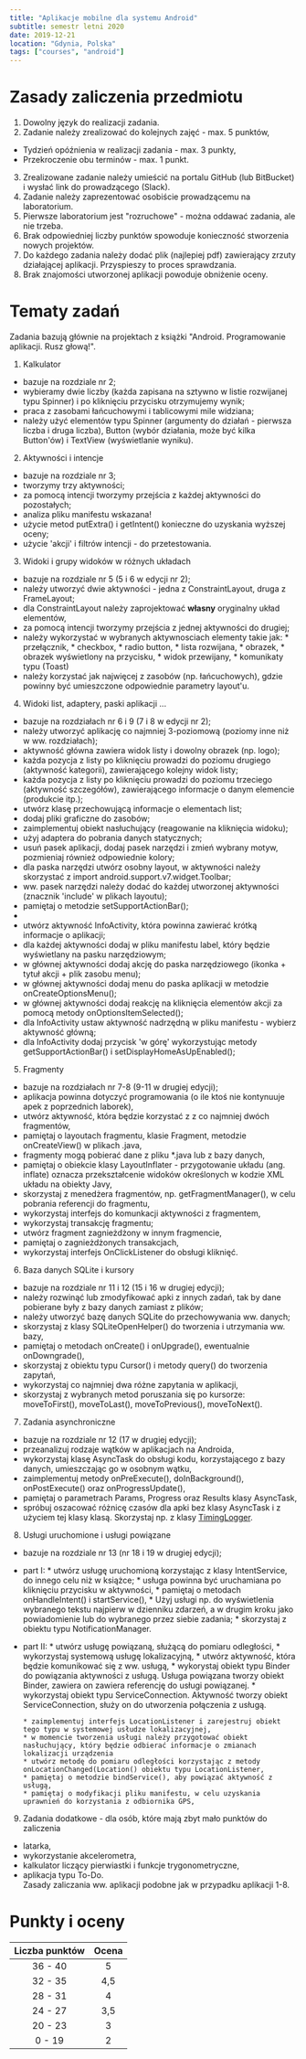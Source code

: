 ```yaml
---
title: "Aplikacje mobilne dla systemu Android"
subtitle: semestr letni 2020
date: 2019-12-21
location: "Gdynia, Polska"
tags: ["courses", "android"]
---
```


Zasady zaliczenia przedmiotu
======

1. Dowolny język do realizacji zadania.
2. Zadanie należy zrealizować do kolejnych zajęć - max. 5 punktów,
  * Tydzień opóźnienia w realizacji zadania - max. 3 punkty,
  * Przekroczenie obu terminów - max. 1 punkt.
3. Zrealizowane zadanie należy umieścić na portalu GitHub (lub BitBucket) i wysłać link do prowadzącego (Slack).
4. Zadanie należy zaprezentować osobiście prowadzącemu na laboratorium. 
5. Pierwsze laboratorium jest "rozruchowe" - można oddawać zadania, ale nie trzeba.
6. Brak odpowiedniej liczby punktów spowoduje konieczność stworzenia nowych projektów.
7. Do każdego zadania należy dodać plik (najlepiej pdf) zawierający zrzuty działającej aplikacji.
Przyspieszy to proces sprawdzania. 
8. Brak znajomości utworzonej aplikacji powoduje obniżenie oceny.

Tematy zadań
======
Zadania bazują głównie na projektach z książki "Android. Programowanie aplikacji. Rusz głową!".
1. Kalkulator 
  * bazuje na rozdziale nr 2;
  * wybieramy dwie liczby (każda zapisana na sztywno w listie rozwijanej typu Spinner) i po kliknięciu przycisku otrzymujemy wynik;
  * praca z zasobami łańcuchowymi i tablicowymi mile widziana;
  * należy użyć elementów typu Spinner (argumenty do działań - pierwsza liczba i druga liczba), Button (wybór działania, może być kilka Button'ów) i TextView (wyświetlanie wyniku).


2. Aktywności i intencje
  * bazuje na rozdziale nr 3;
  * tworzymy trzy aktywności;
  * za pomocą intencji tworzymy przejścia z każdej aktywności do pozostałych;
  * analiza pliku manifestu wskazana!
  * użycie metod putExtra() i getIntent() konieczne do uzyskania wyższej oceny;
  * użycie 'akcji' i filtrów intencji - do przetestowania.


3. Widoki i grupy widoków w różnych układach 
  * bazuje na rozdziale nr 5 (5 i 6 w edycji nr 2);
  * należy utworzyć dwie aktywności - jedna z ConstraintLayout, druga z FrameLayout;
  * dla ConstraintLayout należy zaprojektować <b> własny</b> oryginalny układ elementów,
  * za pomocą intencji tworzymy przejścia z jednej aktywności do drugiej;
  * należy wykorzystać w wybranych aktywnosciach elementy takie jak:
        * przełącznik,
        * checkbox,
        * radio button,
        * lista rozwijana,
        * obrazek,
        * obrazek wyświetlony na przycisku,
        * widok przewijany,
        * komunikaty typu (Toast)
  * należy korzystać jak najwięcej z zasobów (np. łańcuchowych), gdzie powinny być umieszczone odpowiednie parametry layout'u.

4. Widoki list, adaptery, paski aplikacji ...
  * bazuje na rozdziałach nr 6 i 9 (7 i 8 w edycji nr 2);
  * należy utworzyć aplikację co najmniej 3-poziomową (poziomy inne niż w ww. rozdziałach);
  * aktywność główna zawiera widok listy i dowolny obrazek (np. logo);
  * każda pozycja z listy po kliknięciu prowadzi do poziomu drugiego (aktywność kategorii), zawierającego kolejny widok listy;
  * każda pozycja z listy po kliknięciu prowadzi do poziomu trzeciego (aktywność szczegółów), zawierającego informacje o danym elemencie (produkcie itp.);
  * utwórz klasę przechowującą informacje o elementach list;
  * dodaj pliki graficzne do zasobów;
  * zaimplementuj obiekt nasłuchujący (reagowanie na kliknięcia widoku);
  * użyj adaptera do pobrania danych statycznych;
  * usuń pasek aplikacji, dodaj pasek narzędzi i zmień wybrany motyw, pozmieniaj również odpowiednie kolory;
  * dla paska narzędzi utwórz osobny layout, w aktywności należy skorzystać z import android.support.v7.widget.Toolbar;
  * ww. pasek narzędzi należy dodać do każdej utworzonej aktywności (znacznik 'include' w plikach layoutu);
  * pamiętaj o metodzie setSupportActionBar();
  *
  * utwórz aktywność InfoActivity, która powinna zawierać krótką informacje o aplikacji;
  * dla każdej aktywności dodaj w pliku manifestu label, który będzie wyświetlany na pasku narzędziowym;
  * w głównej aktywności dodaj akcję do paska narzędziowego (ikonka + tytuł akcji + plik zasobu menu);
  * w głównej aktywności dodaj menu do paska aplikacji w metodzie onCreateOptionsMenu();
  * w głównej aktywności dodaj reakcję na kliknięcia elementów akcji za pomocą metody onOptionsItemSelected();
  * dla InfoActivity ustaw aktywność nadrzędną w pliku manifestu - wybierz aktywność główną;
  * dla InfoActivity dodaj przycisk 'w górę' wykorzystując metody getSupportActionBar() i setDisplayHomeAsUpEnabled();

5. Fragmenty 
  * bazuje na rozdziałach nr 7-8 (9-11 w drugiej edycji);
  * aplikacja powinna dotyczyć programowania (o ile ktoś nie kontynuuje apek z poprzednich laborek),
  * utwórz aktywność, która będzie korzystać z z co najmniej dwóch fragmentów,
  * pamiętaj o layoutach fragmentu, klasie Fragment,  metodzie onCreateView() w plikach .java,
  * fragmenty mogą pobierać dane z pliku *.java lub z bazy danych,
  * pamiętaj o obiekcie klasy LayoutInflater - przygotowanie układu (ang. inflate) oznacza przekształcenie widoków określonych w kodzie XML układu na obiekty Javy,
  * skorzystaj z menedżera fragmentów, np. getFragmentManager(), w celu pobrania referencji do fragmentu,
  * wykorzystaj interfejs do komunkacji aktywności z fragmentem,
  * wykorzystaj transakcję fragmentu;
  * utwórz fragment zagnieżdżony w innym fragmencie,
  * pamiętaj o zagnieżdżonych transakcjach,
  * wykorzystaj interfejs OnClickListener do obsługi kliknięć. 
  
6. Baza danych SQLite i kursory
  * bazuje na rozdziale nr 11 i 12 (15 i 16 w drugiej edycji);
  * należy rozwinąć lub zmodyfikować apki z innych zadań, tak by dane pobierane były z bazy danych zamiast z plików;
  * należy utworzyć bazę danych SQLite do przechowywania ww. danych;
  * skorzystaj z klasy SQLiteOpenHelper() do tworzenia i utrzymania ww. bazy,
  * pamiętaj o metodach onCreate() i onUpgrade(), ewentualnie onDowngrade(),
  * skorzystaj z obiektu typu Cursor() i metody query() do tworzenia zapytań,
  * wykorzystaj co najmniej dwa różne zapytania w aplikacji,
  * skorzystaj z wybranych metod poruszania się po kursorze:  moveToFirst(), moveToLast(), moveToPrevious(), moveToNext().

7. Zadania asynchroniczne 
  * bazuje na rozdziale nr 12 (17 w drugiej edycji);
  * przeanalizuj rodzaje wątków w aplikacjach na Androida,
  * wykorzystaj klasę AsyncTask do obsługi kodu, korzystającego z bazy danych, umieszczając go w osobnym wątku,
  * zaimplementuj metody onPreExecute(), doInBackground(), onPostExecute() oraz onProgressUpdate(),
  * pamiętaj o parametrach Params, Progress oraz Results klasy AsyncTask,
  * spróbuj oszacować różnicę czasów dla apki bez klasy AsyncTask i z użyciem tej klasy klasą. Skorzystaj np. z klasy <a href="https://developer.android.com/reference/android/util/TimingLogger"> TimingLogger</a>.

8. Usługi uruchomione i usługi powiązane 
  * bazuje na rozdziale nr 13 (nr 18 i 19 w drugiej edycji);
  * part I:
        * utwórz usługę uruchomioną korzystając z klasy IntentService, do innego celu niż w książce;
        * usługa powinna być uruchamiana po kliknięciu przycisku w aktywności,
        * pamiętaj o metodach onHandleIntent() i startService(),
        * Użyj usługi np. do wyświetlenia wybranego tekstu najpierw w dzienniku zdarzeń, a w drugim kroku jako powiadomienie lub do wybranego przez siebie zadania;
        * skorzystaj z obiektu typu NotificationManager.
  * part II:
        * utwórz usługę powiązaną, służącą do pomiaru odległości,
        * wykorzystaj systemową usługę lokalizacyjną,
        * utwórz aktywność, która będzie komunikować się z ww. usługą,
        * wykorystaj obiekt typu Binder do powiązania aktywności z usługą. Usługa powiązana tworzy obiekt Binder, zawiera on zawiera referencję do usługi powiązanej.
        * wykorzystaj obiekt typu ServiceConnection. Aktywność tworzy obiekt ServiceConnection, służy on do utworzenia połączenia z usługą.

        * zaimplementuj interfejs LocationListener i zarejestruj obiekt tego typu w systemowej usłudze lokalizacyjnej,
        * w momencie tworzenia usługi należy przygotować obiekt nasłuchujący, który będzie odbierać informacje o zmianach lokalizacji urządzenia
        * utwórz metodę do pomiaru odległości korzystając z metody onLocationChanged(Location() obiektu typu LocationListener,
        * pamiętaj o metodzie bindService(), aby powiązać aktywność z usługą,
        * pamiętaj o modyfikacji pliku manifestu, w celu uzyskania uprawnień do korzystania z odbiornika GPS,

9. Zadania dodatkowe - dla osób, które mają zbyt mało punktów do zaliczenia
  * latarka,
  * wykorzystanie akcelerometra,
  * kalkulator liczący pierwiastki i funkcje trygonometryczne,
  * aplikacja typu To-Do.  
Zasady zaliczania ww. aplikacji podobne jak w przypadku aplikacji 1-8.

Punkty i oceny
======

|    Liczba punktów    	| Ocena    |
|    :-------------:	| :-----:  |
|    36 - 40	        |     5    |
|    32 - 35	        |    4,5   |
|    28 - 31	        |     4    |
|    24 - 27	        |    3,5   |
|    20 - 23	        |     3    |
|     0 - 19	        |     2    |
